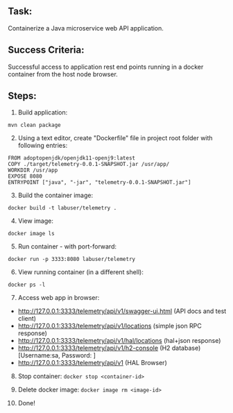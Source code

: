 ## Task:

Containerize a Java microservice web API application.

## Success Criteria:

Successful access to application rest end points running in a docker container from the host node browser.

## Steps:


1.  Build application:

```mvn clean package```

2. Using a text editor, create "Dockerfile" file in project root folder with following entries:

```
FROM adoptopenjdk/openjdk11-openj9:latest
COPY ./target/telemetry-0.0.1-SNAPSHOT.jar /usr/app/
WORKDIR /usr/app
EXPOSE 8080
ENTRYPOINT ["java", "-jar", "telemetry-0.0.1-SNAPSHOT.jar"]
```


3. Build the container image: 

```docker build -t labuser/telemetry .```

4. View image:

```docker image ls```

5. Run container - with port-forward:

```docker run -p 3333:8080 labuser/telemetry```

6. View running container (in a different shell):

```docker ps -l```

7. Access web app in browser:

- http://127.0.0.1:3333/telemetry/api/v1/swagger-ui.html	(API docs and test client)
- http://127.0.0.1:3333/telemetry/api/v1/locations 		(simple json RPC response)
- http://127.0.0.1:3333/telemetry/api/v1/hal/locations 		(hal+json response)
- http://127.0.0.1:3333/telemetry/api/v1/h2-console		(H2 database) [Username:sa, Password: ]
- http://127.0.0.1:3333/telemetry/api/v1			(HAL Browser)

8. Stop container:
```docker stop <container-id>```
 

10. Delete docker image:
```docker image rm <image-id>```

11. Done!
